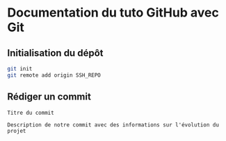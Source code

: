 # Documentation du tuto GitHub avec Git

## Initialisation du dépôt

```bash
git init
git remote add origin SSH_REPO
```

## Rédiger un commit 

```
Titre du commit

Description de notre commit avec des informations sur l'évolution du projet
```